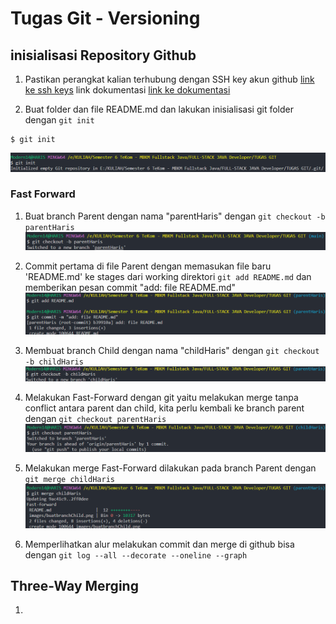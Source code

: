 # Tugas Git - Versioning

## inisialisasi Repository Github

1. Pastikan perangkat kalian terhubung dengan SSH key akun github
   [link ke ssh keys](https://github.com/settings/keys)
   link dokumentasi
   [link ke dokumentasi](https://docs.github.com/en/authentication/connecting-to-github-with-ssh/generating-a-new-ssh-key-and-adding-it-to-the-ssh-agent)

2. Buat folder dan file README.md dan lakukan inisialisasi git folder dengan `git init`

```
$ git init

```

![Gambar yang menjelaskan inisialisasi folder terhadap folder yang dibuat dengan 'git init' di CLI](https://github.com/SIBKM-06-Java/S1-Git/blob/parentHaris/images/initialisasi.png)

### Fast Forward

1. Buat branch Parent dengan nama "parentHaris" dengan `git checkout -b parentHaris`
   ![Gambar yang menjelaskan tentang menjalankan perintah ke CLI untuk membuat branch "parentHaris" dengan 'git checkout -b parentHaris'](https://github.com/SIBKM-06-Java/S1-Git/blob/parentHaris/images/buatbranchParent.png)

2. Commit pertama di file Parent dengan memasukan file baru 'README.md' ke stages dari working direktori `git add README.md` dan memberikan pesan commit "add: file README.md"
   ![Commit pertama di file Parent dengan memasukan file baru 'README.md' ke stages dari working direktori 'git add README.md'dan memberikan pesan commit "add: file README.md"](https://github.com/SIBKM-06-Java/S1-Git/blob/parentHaris/images/commitpertama.png)

3. Membuat branch Child dengan nama "childHaris" dengan `git checkout -b childHaris`
   ![Gambar yang menjelaskan tentang menjalankan perintah ke CLI untuk membuat branch "childHaris" dengan 'git checkout -b childHaris'](https://github.com/SIBKM-06-Java/S1-Git/blob/parentHaris/images/buatbranchChild.png)

4. Melakukan Fast-Forward dengan git yaitu melakukan merge tanpa conflict antara parent dan child, kita perlu kembali ke branch parent dengan `git checkout parentHaris`
   ![Gambar yang menjelaskan tentang menjalankan perintah ke CLI untuk kembali ke branch parent dengan `git checkout parentHaris`](https://github.com/SIBKM-06-Java/S1-Git/blob/parentHaris/images/pindahbranchParent.png)

5. Melakukan merge Fast-Forward dilakukan pada branch Parent dengan `git merge childHaris`
   ![Melakukan merge Fast-Forward dilakukan pada branch Parent dengan `git merge childHaris`](https://github.com/SIBKM-06-Java/S1-Git/blob/parentHaris/images/mergeFastForward.png)

6. Memperlihatkan alur melakukan commit dan merge di github bisa dengan `git log --all --decorate --oneline --graph`

## Three-Way Merging

1.
